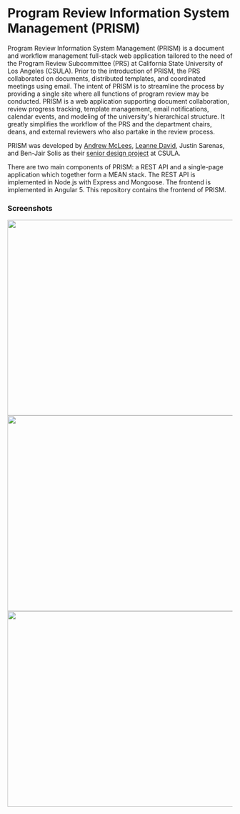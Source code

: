 # Program Review Information System Management (PRISM)

Program Review Information System Management (PRISM) is a document and workflow
management full-stack web application tailored to the need of the Program Review
Subcommittee (PRS) at California State University of Los Angeles (CSULA). Prior
to the introduction of PRISM, the PRS collaborated on documents, distributed
templates, and coordinated meetings using email. The intent of PRISM is to
streamline the process by providing a single site where all functions of program
review may be conducted. PRISM is a web application supporting document
collaboration, review progress tracking, template management, email
notifications, calendar events, and modeling of the university's hierarchical
structure. It greatly simplifies the workflow of the PRS and the department
chairs, deans, and external reviewers who also partake in the review process.

PRISM was developed by [Andrew McLees](https://github.com/amclees),
[Leanne David](https://github.com/leannedavid), Justin Sarenas, and Ben-Jair
Solis as their  [senior design project](https://csns.calstatela.edu/department/cs/project/view?id=6059771)
at CSULA.

There are two main components of PRISM: a REST API and a single-page application
which together form a MEAN stack. The REST API is implemented in Node.js with
Express and Mongoose. The frontend is implemented in Angular 5. This repository
contains the frontend of PRISM.

### Screenshots
<p align="center">
<img src="https://docs.google.com/uc?id=1SAAsgWxAiX8lvxbRMRMnyilGa-hup_xx" width="800" height="438">
<img src="https://docs.google.com/uc?id=1aEDLOCehgFOfgChWhKCnzEHojN4jdHur" width="800" height="438">
<img src="https://docs.google.com/uc?id=1jgmcVhsXAqU5_c3RsW2W-JIjh8-V_A9O" width="800" height="438">
</p>
